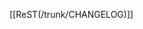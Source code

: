 <!-- Name: ChangeLog -->
<!-- Version: 1 -->
<!-- Last-Modified: 2009/04/02 13:44:30 -->
<!-- Author: springmeyer -->
[[ReST(/trunk/CHANGELOG)]]